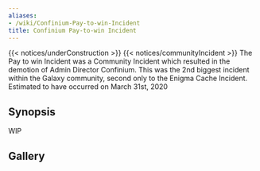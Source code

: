```yaml
---
aliases:
- /wiki/Confinium-Pay-to-win-Incident
title: Confinium Pay-to-win Incident
---
```


{{< notices/underConstruction >}} {{< notices/communityIncident >}} The Pay to win Incident was a Community Incident which resulted in the demotion of Admin Director Confinium. This was the 2nd biggest incident within the Galaxy community, second only to the Enigma Cache Incident. Estimated to have occurred on March 31st, 2020

## Synopsis

WIP

## Gallery